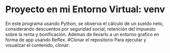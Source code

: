 # Proyecto en mi  Entorno Virtual: venv
En este programa usando Python, se observa el cálculo de un sueldo neto, considerando descuentos por seguridad social, retención del impuesto sobre la renta y bonificación.
Ademas de llevarlo a un entorno grafico en forma de app usando Reflex.
#Clonar el repositorio
Para ejecutar y visualizar el contenido, clonar:

